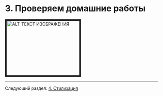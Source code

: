 # 3. Проверяем домашние работы

<a href="http://www.youtube.com/watch?feature=player_embedded&v=ozWdZP1lEY8" target="_blank"><img src="http://img.youtube.com/vi/ozWdZP1lEY8/0.jpg"
alt="ALT-ТЕКСТ ИЗОБРАЖЕНИЯ" width="240" height="180" border="5" /></a>

---

Следующий раздел: [4. Стилизация](./module-4.md)